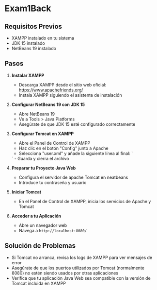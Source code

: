 # Exam1Back

## Requisitos Previos

- XAMPP instalado en tu sistema
- JDK 15 instalado
- NetBeans 19 instalado

## Pasos

1. **Instalar XAMPP**

   - Descarga XAMPP desde el sitio web oficial: https://www.apachefriends.org/
   - Instala XAMPP siguiendo el asistente de instalación

2. **Configurar NetBeans 19 con JDK 15**

   - Abre NetBeans 19
   - Ve a Tools > Java Platforms
   - Asegúrate de que JDK 15 esté configurado correctamente

3. **Configurar Tomcat en XAMPP**

   - Abre el Panel de Control de XAMPP
   - Haz clic en el botón "Config" junto a Apache
   - Selecciona "user.xml" y añade la siguiente línea al final:
     `    <role rolename="maneger-gui"/>
   <user password="password" roles="maneger-gui, manager-script,admin" username="User"/>
   <user password="password" roles="manager-script,admin" username="User"/>`
   - Guarda y cierra el archivo

4. **Preparar tu Proyecto Java Web**

   - Configura el servidor de apache Tomcat en neatbeans
   - Introduce tu contraseña y usuario

5. **Iniciar Tomcat**

   - En el Panel de Control de XAMPP, inicia los servicios de Apache y Tomcat

6. **Acceder a tu Aplicación**
   - Abre un navegador web
   - Navega a `http://localhost:8080/`

## Solución de Problemas

- Si Tomcat no arranca, revisa los logs de XAMPP para ver mensajes de error
- Asegúrate de que los puertos utilizados por Tomcat (normalmente 8080) no estén siendo usados por otras aplicaciones
- Verifica que tu aplicación Java Web sea compatible con la versión de Tomcat incluida en XAMPP
